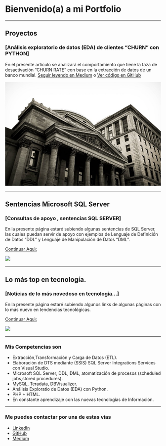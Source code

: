 # Bienvenido(a) a mi Portfolio

---

## Proyectos
### [Análisis exploratorio de datos (EDA) de clientes “CHURN” con PYTHON]

En el presente artículo se analizará el comportamiento que tiene la taza de desactivación “CHURN RATE” 
con base en la extracción de datos de un banco mundial. [Seguir leyendo en Medium](https://medium.com/@pacheco.arana.luis/an%C3%A1lisis-exploratorio-de-datos-eda-de-clientes-churn-con-python-14be26484c7c) o [Ver código en GitHub](https://github.com/LuisPacharan/proyecto-portafolio/blob/main/DataSetElegido/Analisis_EDA1_churn.ipynb)


[<img src="images/Bank_EtienneMa.jpeg?raw=true"/>](https://medium.com/@pacheco.arana.luis/an%C3%A1lisis-exploratorio-de-datos-eda-de-clientes-churn-con-python-14be26484c7c)

---

## Sentencias Microsoft SQL Server
### [Consultas de apoyo , sentencias SQL SERVER]

En la presente página estaré subiendo algunas sentencias de SQL Server, las cuales puedan servir de apoyo con ejemplos de Lenguaje de Definición de Datos “DDL” y Lenguaje de Manipulación de Datos “DML”.

[Continuar Aquì:](https://flat-grass-e6e.notion.site/Sentencias-Microsoft-SQL-Server-61e9f4fd239d4bdfb5decc2f7fcd742e)

[<img src="images/img_SentenciasSQL.png?raw=true"/>](https://flat-grass-e6e.notion.site/Sentencias-Microsoft-SQL-Server-61e9f4fd239d4bdfb5decc2f7fcd742e)

---

## Lo más top en tecnología.
### [Noticias de lo más novedoso en tecnología…]

En la presente página estaré subiendo algunos links de algunas páginas con lo más nuevo en tendencias tecnológicas.

[Continuar Aquì:](https://flat-grass-e6e.notion.site/Lo-m-s-top-en-tecnolog-a-39f3704635334835ac0d731e87e5dd1d)

[<img src="images/thisisengineering.jpg?raw=true"/>](https://flat-grass-e6e.notion.site/Lo-m-s-top-en-tecnolog-a-39f3704635334835ac0d731e87e5dd1d)

---


### Mis Competencias son

- Extracción,Transformación y Carga de Datos (ETL).
- Elaboración de DTS mediante (SSIS) SQL Server Integrations Services con Visual Studio.
- Microsoft SQL Server, DDL, DML, atomatización de procesos (scheduled jobs,stored procedures). 
- MySQL, Teradata, DBVisualizer.
- Análisis Exploratio de Datos (EDA) con Python.
- PHP + HTML.
- En constante aprendizaje con las nuevas tecnologías de Información.

---

### Me puedes contactar por una de estas vías

- [LinkedIn](https://www.linkedin.com/in/luis-enrique-pacheco-arana/)
- [GitHub](https://github.com/LuisPacharan/)
- [Medium](https://medium.com/@pacheco.arana.luis)

